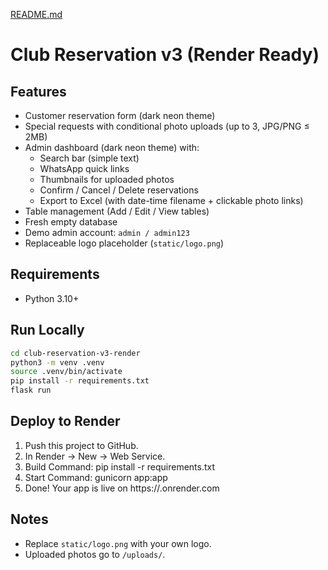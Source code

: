 [README.md](https://github.com/user-attachments/files/22185222/README.md)
# Club Reservation v3 (Render Ready)

## Features
- Customer reservation form (dark neon theme)
- Special requests with conditional photo uploads (up to 3, JPG/PNG ≤ 2MB)
- Admin dashboard (dark neon theme) with:
  - Search bar (simple text)
  - WhatsApp quick links
  - Thumbnails for uploaded photos
  - Confirm / Cancel / Delete reservations
  - Export to Excel (with date-time filename + clickable photo links)
- Table management (Add / Edit / View tables)
- Fresh empty database
- Demo admin account: `admin / admin123`
- Replaceable logo placeholder (`static/logo.png`)

## Requirements
- Python 3.10+

## Run Locally
```bash
cd club-reservation-v3-render
python3 -m venv .venv
source .venv/bin/activate
pip install -r requirements.txt
flask run
```

## Deploy to Render
1. Push this project to GitHub.
2. In Render → New → Web Service.
3. Build Command:
   pip install -r requirements.txt
4. Start Command:
   gunicorn app:app
5. Done! Your app is live on https://<your-app-name>.onrender.com

## Notes
- Replace `static/logo.png` with your own logo.
- Uploaded photos go to `/uploads/`.
